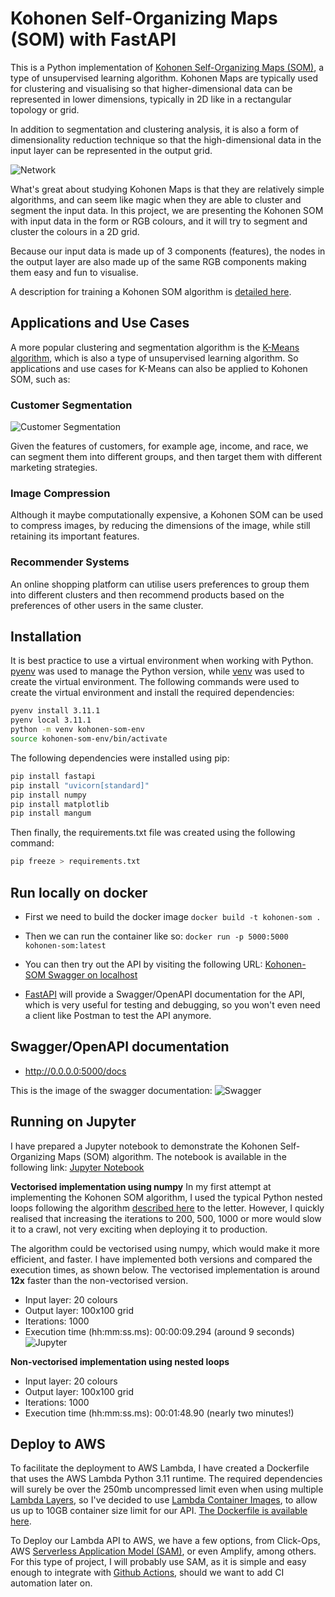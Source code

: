 # Kohonen Self-Organizing Maps (SOM) with FastAPI

This is a Python implementation of [Kohonen Self-Organizing Maps (SOM)](https://en.wikipedia.org/wiki/Self-organizing_map), a type of unsupervised learning algorithm. Kohonen Maps are typically used for clustering and visualising so that higher-dimensional data can be represented in lower dimensions, typically in 2D like in a rectangular topology or grid.

In addition to segmentation and clustering analysis, it is also a form of dimensionality reduction technique so that the high-dimensional data in the input layer can be represented in the output grid. 

![Network](http://www.pitt.edu/~is2470pb/Spring05/FinalProjects/Group1a/tutorial/kohonen1.gif)

What's great about studying Kohonen Maps is that they are relatively simple algorithms, and can seem like magic when they are able to cluster and segment the input data. In this project, we are presenting the Kohonen SOM with input data in the form or RGB colours, and it will try to segment and cluster the colours in a 2D grid.

Because our input data is made up of 3 components (features), the nodes in the output layer are also made up of the same RGB components making them easy and fun to visualise. 

A description for training a Kohonen SOM algorithm is [detailed here](./kohonen.ipynb).

## Applications and Use Cases

A more popular clustering and segmentation algorithm is the [K-Means algorithm](https://www.analyticsvidhya.com/blog/2019/08/comprehensive-guide-k-means-clustering/), which is also a type of unsupervised learning algorithm. So applications and use cases for K-Means can also be applied to Kohonen SOM, such as:

### Customer Segmentation

![Customer Segmentation](customer-segment-analysis-marketing-advertising-600nw-2134063767.webp)

Given the features of  customers, for example age, income, and race, we can segment them into different groups, and then target them with different marketing strategies.

### Image Compression

Although it maybe computationally expensive, a Kohonen SOM can be used to compress images, by reducing the dimensions of the image, while still retaining its important features.

### Recommender Systems

An online shopping platform can utilise users preferences to group them into different clusters and then recommend products based on the preferences of other users in the same cluster.

## Installation

It is best practice to use a virtual environment when working with Python. [pyenv](https://github.com/pyenv/pyenv) was used to manage the Python version, while [venv](https://docs.python.org/3/library/venv.html) was used to create the virtual environment. The following commands were used to create the virtual environment and install the required dependencies:

```bash
pyenv install 3.11.1
pyenv local 3.11.1
python -m venv kohonen-som-env
source kohonen-som-env/bin/activate
```

The following dependencies were installed using pip:
```bash
pip install fastapi
pip install "uvicorn[standard]"
pip install numpy
pip install matplotlib
pip install mangum
```
Then finally, the requirements.txt file was created using the following command:

```bash
pip freeze > requirements.txt
```

## Run locally on docker
- First we need to build the docker image
`docker build -t kohonen-som .`

- Then we can run the container like so:
`docker run -p 5000:5000 kohonen-som:latest`

- You can then try out the API by visiting the following URL:
[Kohonen-SOM Swagger on localhost](http://0.0.0.0:5000/docs)

- [FastAPI](https://fastapi.tiangolo.com/) will provide a Swagger/OpenAPI documentation for the API, which is very useful for testing and debugging, so you won't even need a client like Postman to test the API anymore.

## Swagger/OpenAPI documentation
- http://0.0.0.0:5000/docs

This is the image of the swagger documentation:
![Swagger](/images/swagger-openapi.png)

## Running on Jupyter
I have prepared a Jupyter notebook to demonstrate the Kohonen Self-Organizing Maps (SOM) algorithm. The notebook is available in the following link:
[Jupyter Notebook](kohonen.ipynb)

**Vectorised implementation using numpy**
In my first attempt at implementing the Kohonen SOM algorithm, I used the typical Python nested loops following the algorithm [described here](./kohonen.ipynb) to the letter. However, I quickly realised that increasing the iterations to 200, 500, 1000 or more would slow it to a crawl, not very exciting when deploying it to production.

The algorithm could be vectorised using numpy, which would make it more efficient, and faster. I have implemented both versions and compared the execution times, as shown below. The vectorised implementation is around **12x** faster than the non-vectorised version.

- Input layer: 20 colours
- Output layer: 100x100 grid
- Iterations: 1000
- Execution time (hh:mm:ss.ms): 00:00:09.294 (around 9 seconds)
![Jupyter](/images/vectorised-1000.png)

**Non-vectorised implementation using nested loops**
- Input layer: 20 colours
- Output layer: 100x100 grid
- Iterations: 1000
- Execution time (hh:mm:ss.ms): 00:01:48.90 (nearly two minutes!)

## Deploy to AWS

To facilitate the deployment to AWS Lambda, I have created a Dockerfile that uses the AWS Lambda Python 3.11 runtime. The required dependencies will surely be over the 250mb uncompressed limit even when using multiple [Lambda Layers](https://docs.aws.amazon.com/lambda/latest/dg/gettingstarted-concepts.html#gettingstarted-concepts-layer), so I've decided to use [Lambda Container Images](https://docs.aws.amazon.com/lambda/latest/dg/images-create.html), to allow us up to 10GB  container size limit for our API. [The Dockerfile is available here](./Dockerfile).

To Deploy our Lambda API to AWS, we have a few options, from Click-Ops, AWS [Serverless Application Model (SAM)](https://aws.amazon.com/serverless/sam/), or even Amplify, among others. For this type of project, I will probably use SAM, as it is simple and easy enough to integrate with [Github Actions](https://github.com/features/actions), should we want to add CI automation later on.

